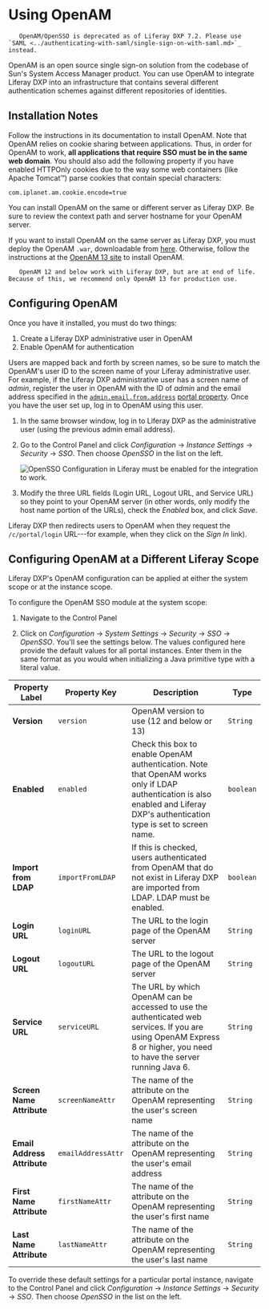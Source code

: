 # Using OpenAM

```important::
   OpenAM/OpenSSO is deprecated as of Liferay DXP 7.2. Please use `SAML <../authenticating-with-saml/single-sign-on-with-saml.md>`_ instead. 
```

OpenAM is an open source single sign-on solution from the codebase of Sun's System Access Manager product. You can use OpenAM to integrate Liferay DXP into an infrastructure that contains several different authentication schemes against different repositories of identities.

## Installation Notes

Follow the instructions in its documentation to install OpenAM. Note that OpenAM relies on cookie sharing between applications. Thus, in order for OpenAM to work, **all applications that require SSO must be in the same web domain**. You should also add the following property if you have enabled HTTPOnly cookies due to the way some web containers (like Apache Tomcat™) parse cookies that contain special characters:

```properties
com.iplanet.am.cookie.encode=true
```

You can install OpenAM on the same or different server as Liferay DXP. Be sure to review the context path and server hostname for your OpenAM server.

If you want to install OpenAM on the same server as Liferay DXP, you must deploy the OpenAM `.war`, downloadable from [here](https://backstage.forgerock.com/downloads/browse/am/archive/productId:openam). Otherwise, follow the instructions at the [OpenAM 13 site](https://backstage.forgerock.com/docs/openam/13/install-guide/) to install OpenAM.

```note::
   OpenAM 12 and below work with Liferay DXP, but are at end of life. Because of this, we recommend only OpenAM 13 for production use.
```

## Configuring OpenAM

Once you have it installed, you must do two things:

1. Create a Liferay DXP administrative user in OpenAM
1. Enable OpenAM for authentication

Users are mapped back and forth by screen names, so be sure to match the OpenAM's user ID to the screen name of your Liferay administrative user. For example, if the Liferay DXP administrative user has a screen name of *admin*, register the user in OpenAM with the ID of *admin* and the email address specified in the [`admin.email.from.address`](http://docs.liferay.com/dxp/portal/7.3-latest/propertiesdoc/portal.properties.html#Admin%20Portlet) [portal property](../../../reference/portal-properties.md). Once you have the user set up, log in to OpenAM using this user.

1. In the same browser window, log in to Liferay DXP as the administrative user (using the previous admin email address).

1. Go to the Control Panel and click *Configuration* &rarr; *Instance Settings* &rarr; *Security* &rarr; *SSO*. Then choose *OpenSSO* in the list on the left.

    ![OpenSSO Configuration in Liferay must be enabled for the integration to work.](./using-openam/images/01.png)

1. Modify the three URL fields (Login URL, Logout URL, and Service URL) so they point to your OpenAM server (in other words, only modify the host name portion of the URLs), check the *Enabled* box, and click *Save*.

Liferay DXP then redirects users to OpenAM when they request the `/c/portal/login` URL---for example, when they click on the *Sign In* link).

## Configuring OpenAM at a Different Liferay Scope

Liferay DXP's OpenAM configuration can be applied at either the system scope or at the instance scope.

To configure the OpenAM SSO module at the system scope:

1. Navigate to the Control Panel

1. Click on *Configuration* &rarr; *System Settings* &rarr; *Security* &rarr; *SSO* &rarr; *OpenSSO*. You'll see the settings below. The values configured here provide the default values for all portal instances. Enter them in the same format as you would when initializing a Java primitive type with a literal value.

| Property Label | Property Key | Description | Type |
| ----- | ----- | ----- | ----- |
| **Version** | `version` | OpenAM version to use (12 and below or 13) | `String` |
| **Enabled** | `enabled` | Check this box to enable OpenAM authentication. Note that OpenAM works only if LDAP authentication is also enabled and Liferay DXP's authentication type is set to screen name. | `boolean`|
| **Import from LDAP** | `importFromLDAP` | If this is checked, users authenticated from OpenAM that do not exist in Liferay DXP are imported from LDAP. LDAP must be enabled. | `boolean` |
| **Login URL** | `loginURL` | The URL to the login page of the OpenAM server | `String` |
| **Logout URL** | `logoutURL` | The URL to the logout page of the OpenAM server | `String`
| **Service URL** | `serviceURL` | The URL by which OpenAM can be accessed to use the authenticated web services. If you are using OpenAM Express 8 or higher, you need to have the server running Java 6. | `String` |
| **Screen Name Attribute** | `screenNameAttr` | The name of the attribute on the OpenAM representing the user's screen name | `String` |
| **Email Address Attribute** | `emailAddressAttr` | The name of the attribute on the OpenAM representing the user's email address | `String` |
| **First Name Attribute** | `firstNameAttr` | The name of the attribute on the OpenAM representing the user's first name | `String` |
| **Last Name Attribute** | `lastNameAttr` | The name of the attribute on the OpenAM representing the user's last name | `String` |

To override these default settings for a particular portal instance, navigate to the Control Panel and click *Configuration* &rarr; *Instance Settings* &rarr; *Security* &rarr; *SSO*. Then choose *OpenSSO* in the list on the left.
